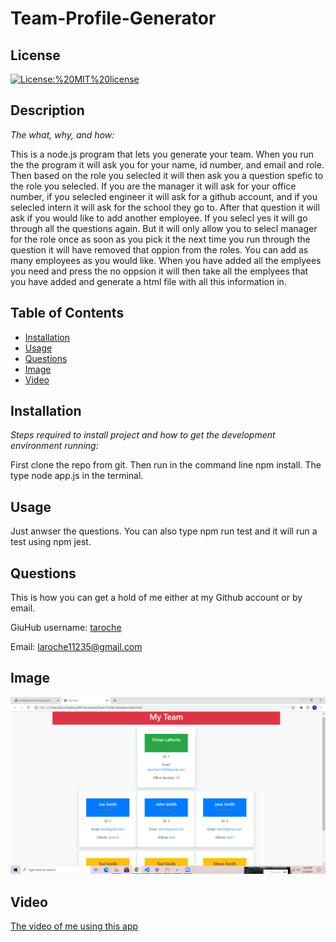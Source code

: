 # Team-Profile-Generator

  
  ## License

  [![License:%20MIT%20license](https://img.shields.io/badge/License-MIT%20license-red.svg)](https://opensource.org/licenses/MIT)
  
  
  ## Description 
  
  *The what, why, and how:* 
  
  This is a node.js program that lets you generate your team. When you run the the program it will ask you for your name, id number, and email and role. Then based on the role you selecled it will then ask you a question spefic to the role you selecled. If you are the manager it will ask for your office number, if you selecled engineer it will ask for a github account, and if you selecled intern it will ask for the school they go to. After that question it will ask if you would like to add another employee. If you selecl yes it will go through all the questions again. But it will only allow you to selecl manager for the role once as soon as you pick it the next time you run through the question it will have removed that oppion from the roles. You can add as many employees as you would like. When you have added all the emplyees you need and press the no oppsion it will then take all the emplyees that you have added and generate a html file with all this information in.

  
  ## Table of Contents
  
  * [Installation](#installation)
  * [Usage](#usage)
  * [Questions](#questions)
  * [Image](#image)
  * [Video](#Video)

  
    
  ## Installation
  
  *Steps required to install project and how to get the development environment running:*
  
  First clone the repo from git. Then run in the command line npm install. The type node app.js in the terminal.

  ## Usage

  Just anwser the questions. You can also type npm run test and it will run a test using npm jest.

  ## Questions
  
  This is how you can get a hold of me either at my Github account or by email.
  
  GiuHub username: [taroche](https://www.github.com/taroche)
  
  Email: [laroche11235@gmail.com](mailto:laroche11235@gmail.com)

  ## Image

  ![Image of page](./My-team.png)

  ## Video

  [The video of me using this app](https://drive.google.com/file/d/1LarKl-9wVN3aQSfbVkmydyHcoiOTaK4e/view)